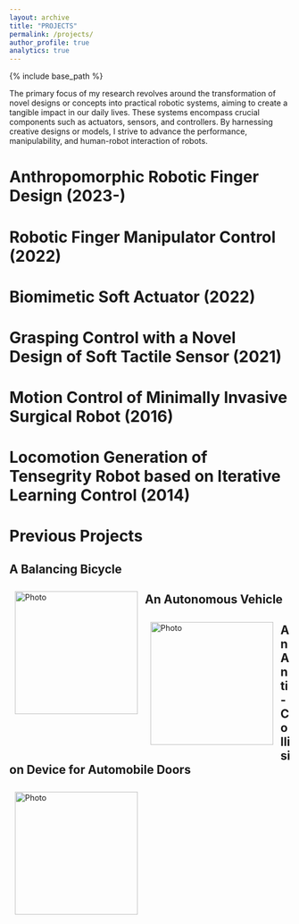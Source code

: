 ```yaml
---
layout: archive
title: "PROJECTS"
permalink: /projects/
author_profile: true
analytics: true
---
```


{% include base_path %}

The primary focus of my research revolves around the transformation of novel designs or concepts into practical robotic systems, aiming to create a tangible impact in our daily lives. These systems encompass crucial components such as actuators, sensors, and controllers. By harnessing creative designs or models, I strive to advance the performance, manipulability, and human-robot interaction of robots.

Anthropomorphic Robotic Finger Design (2023-)
======


Robotic Finger Manipulator Control (2022)
======


Biomimetic Soft Actuator (2022)
======


Grasping Control with a Novel Design of Soft Tactile Sensor (2021)
======


Motion Control of Minimally Invasive Surgical Robot (2016)
======


Locomotion Generation of Tensegrity Robot based on Iterative Learning Control (2014)
======


Previous Projects
======
A Balancing Bicycle
------
<img align="left" src="https://hansy628.github.io/mshan_project/files/balancingbicycle.jpg" alt="Photo" style="width: 220px; border-radius: 10px; padding: 10px 10px 10px 10px"/>

An Autonomous Vehicle
------
<img align="left" src="https://hansy628.github.io/mshan_project/files/autonomousvehicle.jpg" alt="Photo" style="width: 220px; border-radius: 10px; padding: 10px 10px 10px 10px"/>

An Anti-Collision Device for Automobile Doors
------
<img align="left" src="https://hansy628.github.io/mshan_project/files/anticollisiondoor.jpg" alt="Photo" style="width: 220px; border-radius: 10px; padding: 10px 10px 10px 10px"/>


